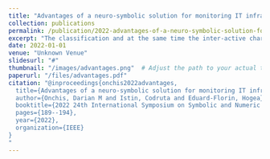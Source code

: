 ```yaml
---
title: "Advantages of a neuro-symbolic solution for monitoring IT infrastructures alerts"
collection: publications
permalink: /publication/2022-advantages-of-a-neuro-symbolic-solution-for-monitoring-it-infrastructures-alerts
excerpt: "The classification and at the same time the inter-active characterization of both bad connections, called alerts or attacks, as well as normal connections, is a must for monitoring network traffic. For this specific task, we developed in this study a neuro-symbolic predictive model based on Logic Tensor Networks. Moreover, we present in detail the advantages and disadvantages of using our hybrid system versus the usage of a standard feed-forward deep neural network classifier. For a relevant comparison, the same dataset was used during training and the metrics resulted have been compared. An overview shows that while both algorithms have similar precision, the hybrid approach gives also the possibility to have interactive explanations and deductive reasoning over data."
date: 2022-01-01
venue: "Unknown Venue"
slidesurl: "#"
thumbnail: "/images/advantages.png"  # Adjust the path to your actual thumbnail location
paperurl: "/files/advantages.pdf"
citation: "@inproceedings{onchis2022advantages,
  title={Advantages of a neuro-symbolic solution for monitoring IT infrastructures alerts},
  author={Onchis, Darian M and Istin, Codruta and Eduard-Florin, Hogea},
  booktitle={2022 24th International Symposium on Symbolic and Numeric Algorithms for Scientific Computing (SYNASC)},
  pages={189--194},
  year={2022},
  organization={IEEE}
}
"
---
```

